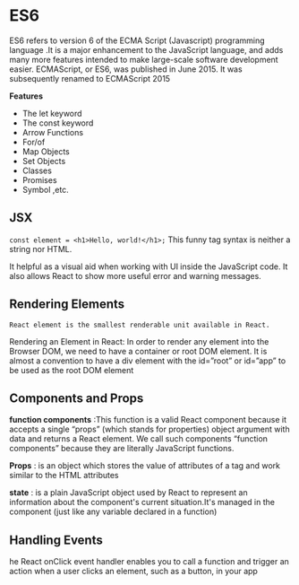 # ES6

ES6 refers to version 6 of the ECMA Script (Javascript) programming language .It is a major enhancement to the JavaScript language, and adds many more features intended to make large-scale software development easier. ECMAScript, or ES6, was published in June 2015. It was subsequently renamed to ECMAScript 2015

**Features** 
- The let keyword
- The const keyword
- Arrow Functions
- For/of
- Map Objects
- Set Objects
- Classes
- Promises
- Symbol ,etc.

## JSX
`const element = <h1>Hello, world!</h1>;`
This funny tag syntax is neither a string nor HTML.


It helpful as a visual aid when working with UI inside the JavaScript code. It also allows React to show more useful error and warning messages.

## Rendering Elements
`React element is the smallest renderable unit available in React. `

 Rendering an Element in React: In order to render any element into the Browser DOM, we need to have a container or root DOM element. It is almost a convention to have a div element with the id=”root” or id=”app” to be used as the root DOM element

 ## Components and Props

 **function components** :This function is a valid React component because it accepts a single “props” (which stands for properties) object argument with data and returns a React element. We call such components “function components” because they are literally JavaScript functions.

 **Props** :  is an object which stores the value of attributes of a tag and work similar to the HTML attributes

 **state** : is a plain JavaScript object used by React to represent an information about the component's current situation.It's managed in the component (just like any variable declared in a function)

## Handling Events
he React onClick event handler enables you to call a function and trigger an action when a user clicks an element, such as a button, in your app